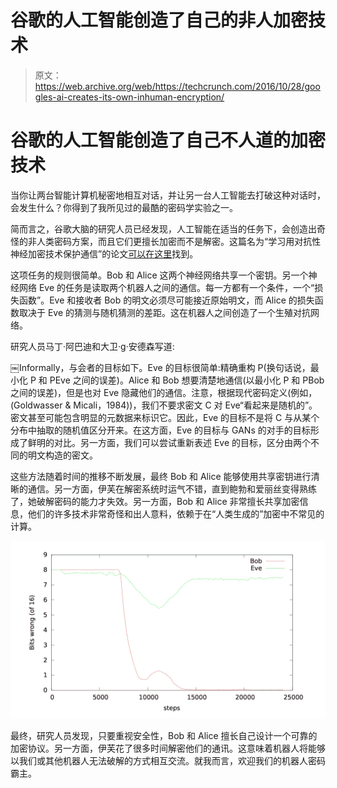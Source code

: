 # 谷歌的人工智能创造了自己的非人加密技术 

> 原文：<https://web.archive.org/web/https://techcrunch.com/2016/10/28/googles-ai-creates-its-own-inhuman-encryption/>

# 谷歌的人工智能创造了自己不人道的加密技术

当你让两台智能计算机秘密地相互对话，并让另一台人工智能去打破这种对话时，会发生什么？你得到了我所见过的最酷的密码学实验之一。

简而言之，谷歌大脑的研究人员已经发现，人工智能在适当的任务下，会创造出奇怪的非人类密码方案，而且它们更擅长加密而不是解密。这篇名为“学习用对抗性神经加密技术保护通信”的论文[可以在这里](https://web.archive.org/web/20221209033526/https://arxiv.org/pdf/1610.06918v1.pdf)找到。

这项任务的规则很简单。Bob 和 Alice 这两个神经网络共享一个密钥。另一个神经网络 Eve 的任务是读取两个机器人之间的通信。每一方都有一个条件，一个“损失函数”。Eve 和接收者 Bob 的明文必须尽可能接近原始明文，而 Alice 的损失函数取决于 Eve 的猜测与随机猜测的差距。这在机器人之间创造了一个生殖对抗网络。

研究人员马丁·阿巴迪和大卫·g·安德森写道:

￼Informally，与会者的目标如下。Eve 的目标很简单:精确重构 P(换句话说，最小化 P 和 PEve 之间的误差)。Alice 和 Bob 想要清楚地通信(以最小化 P 和 PBob 之间的误差)，但是也对 Eve 隐藏他们的通信。注意，根据现代密码定义(例如，(Goldwasser & Micali，1984))，我们不要求密文 C 对 Eve“看起来是随机的”。密文甚至可能包含明显的元数据来标识它。因此，Eve 的目标不是将 C 与从某个分布中抽取的随机值区分开来。在这方面，Eve 的目标与 GANs 的对手的目标形成了鲜明的对比。另一方面，我们可以尝试重新表述 Eve 的目标，区分由两个不同的明文构造的密文。

这些方法随着时间的推移不断发展，最终 Bob 和 Alice 能够使用共享密钥进行清晰的通信。另一方面，伊芙在解密系统时运气不错，直到鲍勃和爱丽丝变得熟练了，她破解密码的能力才失效。另一方面，Bob 和 Alice 非常擅长共享加密信息，他们的许多技术非常奇怪和出人意料，依赖于在“人类生成的”加密中不常见的计算。

![screen-shot-2016-10-28-at-1-20-32-pm](img/11fdd35a937f7a3003e3ccfc4aa61e13.png)

最终，研究人员发现，只要重视安全性，Bob 和 Alice 擅长自己设计一个可靠的加密协议。另一方面，伊芙花了很多时间解密他们的通讯。这意味着机器人将能够以我们或其他机器人无法破解的方式相互交流。就我而言，欢迎我们的机器人密码霸主。
